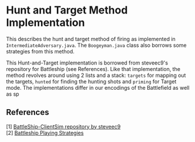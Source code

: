 # Hunt and Target Method Implementation
This describes the hunt and target method of firing as implemented in `IntermediateAdversary.java`.
The `Boogeyman.java` class also borrows some strategies from this method.

This Hunt-and-Target implementation is borrowed from steveec9's repository for Battleship (see References). Like
that implementation, the method revolves around using 2 lists and a stack: `targets` for mapping out the targets, 
`hunted` for finding the hunting shots and `priming` for Target mode. The implementations differ in our encodings of the
Battlefield as well as sp


## References
[1] [BattleShip-ClientSim repository by steveec9](https://github.com/steveec9/BattleShip-ClientSim)  
[2] [Battleship Playing Strategies](https://datagenetics.com/blog/december32011/index.html)  